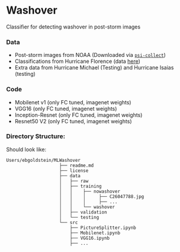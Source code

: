 # Washover
Classifier for detecting washover in post-storm images

### Data
- Post-storm images from NOAA (Downloaded via [`psi-collect`](https://github.com/UNCG-DAISY/psi-collect))
- Classifications from Hurricane Florence (data [here](https://doi.org/10.6084/m9.figshare.11604192.v1))
- Extra data from Hurricane Michael (Testing) and Hurricane Isaias (testing)

### Code
- Mobilenet v1 (only FC tuned, imagenet weights)
- VGG16 (only FC tuned, imagenet weights)
- Inception-Resnet (only FC tuned, imagenet weights)
- Resnet50 V2 (only FC tuned, imagenet weights)


### Directory Structure:

Should look like:

```{sh}
Users/ebgoldstein/MLWashover
                    ├── readme.md
                    ├── license
                    ├── data
                    │   ├── raw
                    │   ├── training                  
                    │   │    ├── nowashover
                    │   │    │     ├── C26047788.jpg
                    │   │    │     ├── ...
                    │   │    └── washover
                    │   ├── validation
                    │   └── testing
                    └── src
                        ├── PictureSplitter.ipynb
                        ├── Mobilenet.ipynb
                        ├── VGG16.ipynb
                        ├── ...
                        
```

